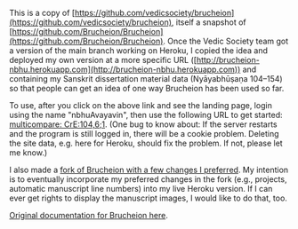 This is a copy of [https://github.com/vedicsociety/brucheion](https://github.com/vedicsociety/brucheion), itself a snapshot of [https://github.com/Brucheion/Brucheion](https://github.com/Brucheion/Brucheion). Once the Vedic Society team got a version of the main branch working on Heroku, I copied the idea and deployed my own version at a more specific URL ([http://brucheion-nbhu.herokuapp.com](http://brucheion-nbhu.herokuapp.com)) and containing my Sanskrit dissertation material data (Nyāyabhūṣaṇa 104–154) so that people can get an idea of one way Brucheion has been used so far.

To use, after you click on the above link and see the landing page, login using the name "nbhuAvayavin", then use the following URL to get started: [multicompare: CrE:104,6;1](http://brucheion-nbhu.herokuapp.com/multicompare/urn:cts:sktlit:skt0001.nyaya006.CrE:104,6;1/). (One bug to know about: If the server restarts and the program is still logged in, there will be a cookie problem. Deleting the site data, e.g. here for Heroku, should fix the problem. If not, please let me know.)

I also made a [fork of Brucheion with a few changes I preferred](https://github.com/tylergneill/Brucheion_tgn). My intention is to eventually incorporate my preferred changes in the fork (e.g., projects, automatic manuscript line numbers) into my live Heroku version. If I can ever get rights to display the manuscript images, I would like to do that, too.

[Original documentation for Brucheion here](https://github.com/Brucheion/Brucheion).